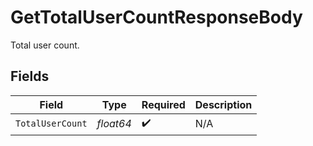 # GetTotalUserCountResponseBody

Total user count.


## Fields

| Field              | Type               | Required           | Description        |
| ------------------ | ------------------ | ------------------ | ------------------ |
| `TotalUserCount`   | *float64*          | :heavy_check_mark: | N/A                |